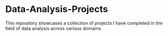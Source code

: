# Data-Analysis-Projects
This repository showcases a collection of projects I have completed in the field of data analysis across various domains.
